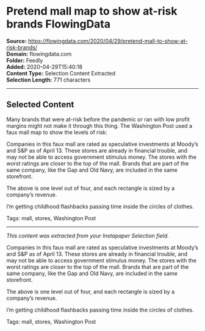# Pretend mall map to show at-risk brands FlowingData

**Source:** https://flowingdata.com/2020/04/29/pretend-mall-to-show-at-risk-brands/  
**Domain:** flowingdata.com  
**Folder:** Feedly  
**Added:** 2020-04-29T15:40:18  
**Content Type:** Selection Content Extracted  
**Selection Length:** 771 characters  


---

## Selected Content

Many brands that were at-risk before the pandemic or ran with low profit margins might not make it through this thing. The Washington Post used a faux mall map to show the levels of risk:

Companies in this faux mall are rated as speculative investments at Moody’s and S&P as of April 13. These stores are already in financial trouble, and may not be able to access government stimulus money. The stores with the worst ratings are closer to the top of the mall. Brands that are part of the same company, like the Gap and Old Navy, are included in the same storefront.

The above is one level out of four, and each rectangle is sized by a company’s revenue.

I’m getting childhood flashbacks passing time inside the circles of clothes.

Tags: mall, stores, Washington Post

---

*This content was extracted from your Instapaper Selection field.*

Companies in this faux mall are rated as speculative investments at Moody’s and S&P as of April 13. These stores are already in financial trouble, and may not be able to access government stimulus money. The stores with the worst ratings are closer to the top of the mall. Brands that are part of the same company, like the Gap and Old Navy, are included in the same storefront.

The above is one level out of four, and each rectangle is sized by a company’s revenue.

I’m getting childhood flashbacks passing time inside the circles of clothes.

Tags: mall, stores, Washington Post
